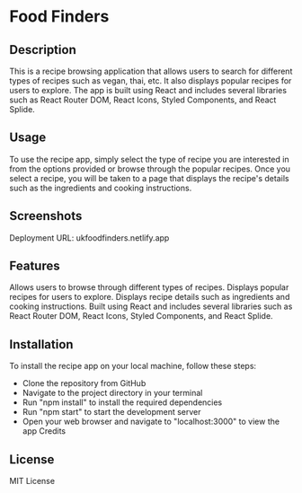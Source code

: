 # Food Finders 

## Description
This is a recipe browsing application that allows users to search for different types of recipes such as vegan, thai, etc. It also displays popular recipes for users to explore. The app is built using React and includes several libraries such as React Router DOM, React Icons, Styled Components, and React Splide.

## Usage
To use the recipe app, simply select the type of recipe you are interested in from the options provided or browse through the popular recipes. Once you select a recipe, you will be taken to a page that displays the recipe's details such as the ingredients and cooking instructions.

## Screenshots 
Deployment URL: ukfoodfinders.netlify.app




## Features
Allows users to browse through different types of recipes.
Displays popular recipes for users to explore.
Displays recipe details such as ingredients and cooking instructions.
Built using React and includes several libraries such as React Router DOM, React Icons, Styled Components, and React Splide.

## Installation
To install the recipe app on your local machine, follow these steps:

- Clone the repository from GitHub
- Navigate to the project directory in your terminal
- Run "npm install" to install the required dependencies
- Run "npm start" to start the development server
- Open your web browser and navigate to "localhost:3000" to view the app
Credits


## License
MIT License